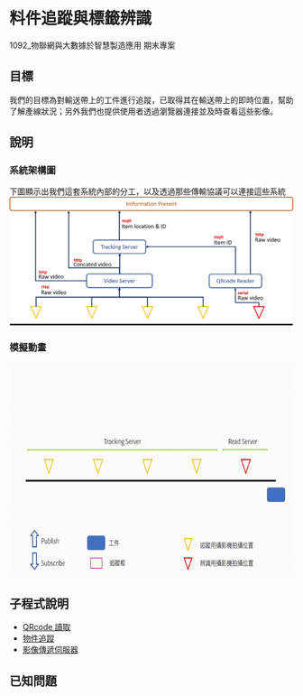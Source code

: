 # 料件追蹤與標籤辨識
1092_物聯網與大數據於智慧製造應用 期末專案

## 目標
我們的目標為對輸送帶上的工件進行追蹤，已取得其在輸送帶上的即時位置，幫助了解產線狀況；另外我們也提供使用者透過瀏覽器連接並及時查看這些影像。

## 說明
### 系統架構圖
下圖顯示出我們這套系統內部的分工，以及透過那些傳輸協議可以連接這些系統
![](/img/架構圖.jpg)
### 模擬動畫
![](img/模擬動畫.gif)

## 子程式說明
- [QRcode 讀取](/QRcode_reader)
- [物件追蹤](/ItemTracking)
- [影像傳遞伺服器](/VideoStreaming_Server)


## 已知問題
